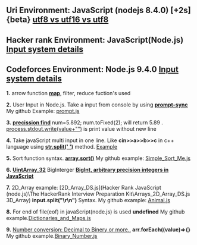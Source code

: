 ## **Uri Environment: JavaScript (nodejs 8.4.0) [+2s] {beta} [utf8 vs utf16 vs utf8](https://javarevisited.blogspot.com/2015/02/difference-between-utf-8-utf-16-and-utf.html)**

## **Hacker rank Environment: JavaScript(Node.js)** **[Input system details](https://stackoverflow.com/questions/43528075/how-to-use-javascript-in-hackerrank-and-hackerearth)**

## **Codeforces Environment: Node.js 9.4.0** **[Input system details](https://codeforces.com/blog/entry/69610)**

**1.** arrow function **[map](https://codeburst.io/learn-understand-javascripts-map-function-ffc059264783)**, filter, reduce fuction's used 

**2.** User Input in Node.js. Take a input from console by using **[prompt-sync](https://www.codecademy.com/articles/getting-user-input-in-node-js)** My github Example: [prompt.js](https://github.com/bepul0/On-line-judge-problem-solved/blob/master/Hacker%20Rank%20JavaScript%20(node.js)/10%20Days%20of%20JavaScript/prompt.js)

**3.** **[precission find](https://www.techonthenet.com/js/number_tofixed.php)**
num=5.892;  num.toFixed(2);  will return 5.89 . [process.stdout.write(value+"")](https://github.com/bepul0/On-line-judge-problem-solved/blob/master/Hacker%20Rank%20JavaScript%20(node.js)/30%20Days%20of%20code%20(javaScript)/Day_7_Arrays_Me.js) is print value without new line 

**4.** Take javaScript multi input in one line. Like **cin>>a>>b>>c** in c++ language using **[str.split(' ')](https://developer.mozilla.org/en-US/docs/Web/JavaScript/Reference/Global_Objects/String/split)** method. [Example](https://github.com/bepul0/On-line-judge-problem-solved/tree/master/URI%20JavaScript%20(nodejs%208.4.0)%20%5B%2B2s%5D%20%7Bbeta%7D/BEGENNER/1010)

**5.** Sort function syntax. **[array.sort()](https://www.tutorialrepublic.com/faq/how-to-sort-an-array-of-integers-correctly-in-javascript.php)** My github example: [Simple_Sort_Me.js](https://github.com/bepul0/On-line-judge-problem-solved/tree/master/URI%20JavaScript%20(nodejs%208.4.0)%20%5B%2B2s%5D%20%7Bbeta%7D/BEGENNER/1042) 

**6.** **[UintArray_32](https://developer.mozilla.org/en-US/docs/Web/JavaScript/Reference/Global_Objects/Uint32Array#Browser_compatibility)** BigInterger **[BigInt, arbitrary precision integers in JavaScript](https://golb.hplar.ch/2018/09/javascript-bigint.html)**

**7.** 2D_Array example: [2D_Array_DS.js](Hacker Rank JavaScript (node.js)\The HackerRank Interview Preparation Kit\Arrays\_2D_Array_DS.js 3D_Array) **input.split("\r\n")** Syntax. My github example: [Animal.js](https://github.com/bepul0/On-line-judge-problem-solved/blob/master/URI%20JavaScript%20(nodejs%208.4.0)%20%5B%2B2s%5D%20%7Bbeta%7D/BEGENNER/1049/Animal.js) 

**8.** For end of file(eof) in javaScript(node.js) is used **undefined** My github example.[Dictionaries_and_Maps.js](https://github.com/bepul0/On-line-judge-problem-solved/blob/master/Hacker%20Rank%20JavaScript%20(node.js)/30%20Days%20of%20code%20(javaScript)/Day_8_Dictionaries_and_Maps.js)

**9.** [Number conversion: Decimal to Binery or more..](https://stackoverflow.com/questions/9939760/how-do-i-convert-an-integer-to-binary-in-javascript) **arr.forEach((value)=>{}** My github example.[Binary_Number.js](https://github.com/bepul0/On-line-judge-problem-solved/blob/master/Hacker%20Rank%20JavaScript%20(node.js)/30%20Days%20of%20code%20(javaScript)/Day_10_Binary_Numbers.js)
